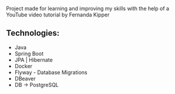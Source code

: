 Project made for learning and improving my skills with the help of a YouTube video tutorial by Fernanda Kipper

## Technologies:
* Java
* Spring Boot
* JPA | Hibernate
* Docker
* Flyway - Database Migrations
* DBeaver
* DB -> PostgreSQL